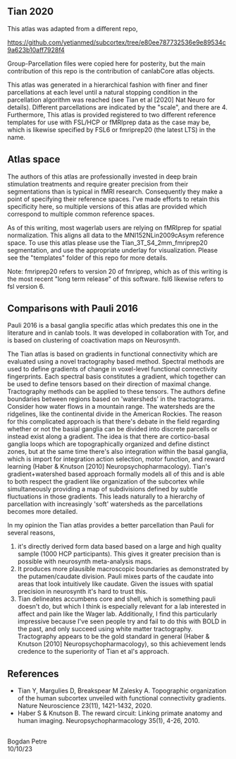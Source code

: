 ## Tian 2020

This atlas was adapted from a different repo,

https://github.com/yetianmed/subcortex/tree/e80ee787732536e9e89534c9a623b10aff7928f4

Group-Parcellation files were copied here for posterity, but the main contribution of 
this repo is the contribution of canlabCore atlas objects.

This atlas was generated in a hierarchical fashion with finer and finer parcellations
at each level until a natural stopping condition in the parcellation algorithm
was reached (see Tian et al \[2020\] Nat Neuro for details). Different parcellations
are indicated by the "scale", and there are 4. Furthermore, This atlas is provided 
registered to two different reference templates for use with FSL/HCP or fMRIprep data
as the case may be, which is likewise specified by FSL6 or fmriprep20 (the latest LTS)
in the name.

## Atlas space

The authors of this atlas are professionally invested in deep brain stimulation 
treatments and require greater precision from their segmentations than is typical
in fMRI research. Consequently they make a point of specifying their reference spaces.
I've made efforts to retain this specificity here, so multiple versions of this atlas
are provided which correspond to multiple common reference spaces.

As of this writing, most wagerlab users are relying on fMRIprep for spatial normalization.
This aligns all data to the MNI152NLin2009cAsym reference space. To use this atlas please
use the Tian_3T_S4_2mm_fmriprep20 segmentation, and use the appropriate underlay
for visualization. Please see the "templates" folder of this repo for more details.

Note: fmriprep20 refers to version 20 of fmriprep, which as of this writing is the 
most recent "long term release" of this software. fsl6 likewise refers to fsl version 6.

## Comparisons with Pauli 2016

Pauli 2016 is a basal ganglia specific atlas which predates this one in the literature and in canlab tools. It 
was developed in collaboration with Tor, and is based on clustering of coactivation maps on Neurosynth. 

The Tian atlas is based on gradients in functional connectivity which are evaluated using a novel tractography based method.
Spectral methods are used to define gradients of change in voxel-level functional connectivity fingerprints. Each
spectral basis constitutes a gradient, which together can be used to define tensors based on their direction of
maximal change. Tractography methods can be applied to these tensors. The authors define boundaries between regions
based on 'watersheds' in the tractograms. Consider how water flows in a mountain range. The watersheds are the 
ridgelines, like the continental divide in the American Rockies. The reason for this complicated approach is that there's
debate in the field regarding whether or not the basial ganglia can be divided into discrete parcells or instead exist
along a gradient. The idea is that there are cortico-basal ganglia loops which are topographically organized and define
distinct zones, but at the same time there's also integration within the basal ganglia, which is import for integration
action selection, motor function, and reward learning (Haber & Knutson [2010] Neuropsychopharmacology). Tian's gradient+watershed
based approach formally models all of this and is able to both respect the gradient like organization of the subcortex
while simultaneously providing a map of subdivisions defined by subtle fluctuations in those gradients. This leads 
naturally to a hierarchy of parcellation with increasingly 'soft' watersheds as the parcellations becomes more detailed.

In my opinion the Tian atlas provides a better parcellation than Pauli for several reasons,
1) it's directly derived form data based based on a large and high quality sample (1000 HCP participants). This gives it 
greater precision than is possible with neurosynth meta-analysis maps.
2) It produces more plausible macroscopic boundaries as demonstrated by the putamen/caudate division. Pauli mixes parts of the caudate into areas that look intuitively like caudate. Given the issues with spatial precision in neurosynth 
it's hard to trust this.
3) Tian delineates accumbens core and shell, which is something pauli doesn't do, but which I think is especially relevant 
for a lab interested in affect and pain like the Wager lab. Additionally, I find this particularly impressive because I've 
seen people try and fail to do this with BOLD in the past, and only succeed using white matter tractography. Tractography 
appears to be the gold standard in general (Haber & Knutson [2010] Neuropsychopharmacology), so this achievement lends credence 
to the superiority of Tian et al's approach.

## References

* Tian Y, Margulies D, Breakspear M Zalesky A. Topographic organization of the human subcortex unveiled with functional
connectivity gradients. Nature Neuroscience 23(11), 1421-1432, 2020.
* Haber S & Knutson B. The reward circuit: Linking primate anatomy and human imaging. Neuropsychopharmacology 35(1), 4-26, 2010.

## 

Bogdan Petre <br />
10/10/23
